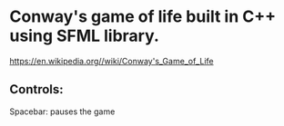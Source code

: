 # Conway's game of life built in C++ using SFML library.
https://en.wikipedia.org//wiki/Conway's_Game_of_Life

## Controls:
Spacebar: pauses the game

